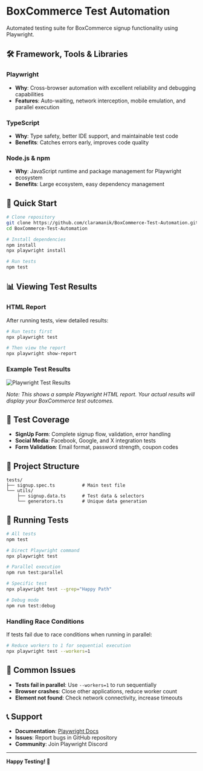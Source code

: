 # BoxCommerce Test Automation

Automated testing suite for BoxCommerce signup functionality using Playwright.

## 🛠️ **Framework, Tools & Libraries**

### **Playwright**

- **Why**: Cross-browser automation with excellent reliability and debugging capabilities
- **Features**: Auto-waiting, network interception, mobile emulation, and parallel execution

### **TypeScript**

- **Why**: Type safety, better IDE support, and maintainable test code
- **Benefits**: Catches errors early, improves code quality

### **Node.js & npm**

- **Why**: JavaScript runtime and package management for Playwright ecosystem
- **Benefits**: Large ecosystem, easy dependency management

## 🚀 **Quick Start**

```bash
# Clone repository
git clone https://github.com/claramanik/BoxCommerce-Test-Automation.git
cd BoxCommerce-Test-Automation

# Install dependencies
npm install
npx playwright install

# Run tests
npm test
```

## 📊 **Viewing Test Results**

### **HTML Report**

After running tests, view detailed results:

```bash
# Run tests first
npx playwright test

# Then view the report
npx playwright show-report
```

### **Example Test Results**

![Playwright Test Results](https://drive.google.com/file/d/1k4pCtqVexqKAfrAG9KiZIE2X5gzS7VQ8/view?usp=sharing)

_Note: This shows a sample Playwright HTML report. Your actual results will display your BoxCommerce test outcomes._

## 🧪 **Test Coverage**

- **SignUp Form**: Complete signup flow, validation, error handling
- **Social Media**: Facebook, Google, and X integration tests
- **Form Validation**: Email format, password strength, coupon codes

## 📁 **Project Structure**

```
tests/
├── signup.spec.ts          # Main test file
└── utils/
    ├── signup.data.ts      # Test data & selectors
    └── generators.ts       # Unique data generation
```

## 🔧 **Running Tests**

```bash
# All tests
npm test

# Direct Playwright command
npx playwright test

# Parallel execution
npm run test:parallel

# Specific test
npx playwright test --grep="Happy Path"

# Debug mode
npm run test:debug
```

### **Handling Race Conditions**

If tests fail due to race conditions when running in parallel:

```bash
# Reduce workers to 1 for sequential execution
npx playwright test --workers=1
```

## 🐛 **Common Issues**

- **Tests fail in parallel**: Use `--workers=1` to run sequentially
- **Browser crashes**: Close other applications, reduce worker count
- **Element not found**: Check network connectivity, increase timeouts

## 📞 **Support**

- **Documentation**: [Playwright Docs](https://playwright.dev)
- **Issues**: Report bugs in GitHub repository
- **Community**: Join Playwright Discord

---

**Happy Testing! 🎉**
